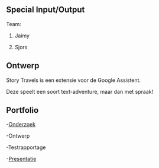 ## Special Input/Output

Team:

1. Jaimy

2. Sjors

   

## Ontwerp

Story Travels is een extensie voor de Google Assistent. 

Deze speelt een soort text-adventure, maar dan met spraak!



## Portfolio

-[Onderzoek]()

-Ontwerp

-Testrapportage

-[Presentatie](https://docs.google.com/presentation/d/1ruOGrFzfQv61ofd3WCjILTpJEf7x6PYqadvEnN9dkfU/edit?usp=sharing)